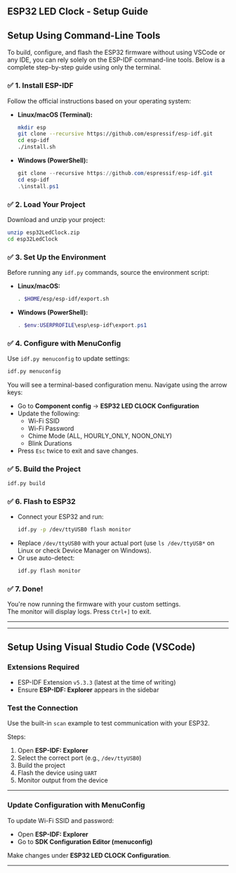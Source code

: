 ESP32 LED Clock - Setup Guide
---

## Setup Using Command-Line Tools
To build, configure, and flash the ESP32 firmware without using VSCode or any IDE, you can rely solely on the ESP-IDF command-line tools. Below is a complete step-by-step guide using only the terminal.

### ✅ 1. Install ESP-IDF
Follow the official instructions based on your operating system:
- **Linux/macOS (Terminal):**
    ```bash
    mkdir esp
    git clone --recursive https://github.com/espressif/esp-idf.git
    cd esp-idf
    ./install.sh
    ```
- **Windows (PowerShell):**
    ```powershell
    git clone --recursive https://github.com/espressif/esp-idf.git
    cd esp-idf
    .\install.ps1
    ```

### ✅ 2. Load Your Project
Download and unzip your project:
```bash
unzip esp32LedClock.zip
cd esp32LedClock
```

### ✅ 3. Set Up the Environment
Before running any `idf.py` commands, source the environment script:
- **Linux/macOS:**
    ```bash
    . $HOME/esp/esp-idf/export.sh
    ```
- **Windows (PowerShell):**
    ```powershell
    . $env:USERPROFILE\esp\esp-idf\export.ps1
    ```

### ✅ 4. Configure with MenuConfig
Use `idf.py menuconfig` to update settings:
```bash
idf.py menuconfig
```

You will see a terminal-based configuration menu. Navigate using the arrow keys:
- Go to **Component config** → **ESP32 LED CLOCK Configuration**
- Update the following:
  - Wi-Fi SSID
  - Wi-Fi Password
  - Chime Mode (ALL, HOURLY_ONLY, NOON_ONLY)
  - Blink Durations
- Press `Esc` twice to exit and save changes.

### ✅ 5. Build the Project
```bash
idf.py build
```

### ✅ 6. Flash to ESP32
- Connect your ESP32 and run:
	```bash
	idf.py -p /dev/ttyUSB0 flash monitor
	```
- Replace `/dev/ttyUSB0` with your actual port (use `ls /dev/ttyUSB*` on Linux or check Device Manager on Windows).
- Or use auto-detect:
	```bash
	idf.py flash monitor
	```

### ✅ 7. Done!
You're now running the firmware with your custom settings.  
The monitor will display logs. Press `Ctrl+]` to exit.

---
---
## Setup Using Visual Studio Code (VSCode)

### Extensions Required
- ESP-IDF Extension `v5.3.3` (latest at the time of writing)
- Ensure **ESP-IDF: Explorer** appears in the sidebar

### Test the Connection
Use the built-in `scan` example to test communication with your ESP32.

Steps:
1. Open **ESP-IDF: Explorer**
2. Select the correct port (e.g., `/dev/ttyUSB0`)
3. Build the project
4. Flash the device using `UART`
5. Monitor output from the device

---
### Update Configuration with MenuConfig
To update Wi-Fi SSID and password:
- Open **ESP-IDF: Explorer**
- Go to **SDK Configuration Editor (menuconfig)**

Make changes under **ESP32 LED CLOCK Configuration**.

---
